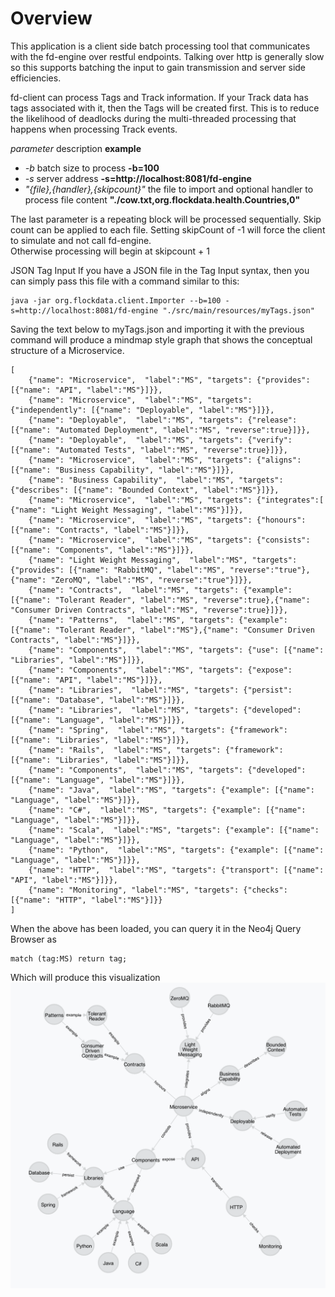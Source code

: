 Overview
========
This application is a client side batch processing tool that communicates with the fd-engine over restful endpoints. Talking over http is generally slow so this supports batching the input to gain transmission and server side efficiencies. 

fd-client can process Tags and Track information. If your Track data has tags associated with it, then the Tags will be created first. This is to reduce the likelihood of deadlocks during the multi-threaded processing that happens when processing Track events.

_parameter_  description __example__
- _-b_	batch size to process __-b=100__
- _-s_	server address __-s=http://localhost:8081/fd-engine__
- _"{file},{handler},{skipcount}"_ the file to import and optional handler
to process file content __"./cow.txt,org.flockdata.health.Countries,0"__

The last parameter is a repeating block will be processed sequentially. Skip count can be applied to each file. Setting skipCount of -1 will force the client to simulate and not call fd-engine.  
Otherwise processing will begin at skipcount + 1 	

JSON Tag Input
If you have a JSON file in the Tag Input syntax, then you can simply pass this file with a command similar to this:
````
java -jar org.flockdata.client.Importer --b=100 -s=http://localhost:8081/fd-engine "./src/main/resources/myTags.json"
````

Saving the text below to myTags.json and importing it with the previous command will produce a mindmap style graph that shows the conceptual structure of a Microservice. 
````
[
    {"name": "Microservice",  "label":"MS", "targets": {"provides": [{"name": "API", "label":"MS"}]}},
    {"name": "Microservice",  "label":"MS", "targets": {"independently": [{"name": "Deployable", "label":"MS"}]}},
    {"name": "Deployable",  "label":"MS", "targets": {"release": [{"name": "Automated Deployment", "label":"MS", "reverse":true}]}},
    {"name": "Deployable",  "label":"MS", "targets": {"verify": [{"name": "Automated Tests", "label":"MS", "reverse":true}]}},
    {"name": "Microservice",  "label":"MS", "targets": {"aligns": [{"name": "Business Capability", "label":"MS"}]}},
    {"name": "Business Capability",  "label":"MS", "targets": {"describes": [{"name": "Bounded Context", "label":"MS"}]}},
    {"name": "Microservice",  "label":"MS", "targets": {"integrates":[ {"name": "Light Weight Messaging", "label":"MS"}]}},
    {"name": "Microservice",  "label":"MS", "targets": {"honours": [{"name": "Contracts", "label":"MS"}]}},
    {"name": "Microservice",  "label":"MS", "targets": {"consists": [{"name": "Components", "label":"MS"}]}},
    {"name": "Light Weight Messaging",  "label":"MS", "targets": {"provides": [{"name": "RabbitMQ", "label":"MS", "reverse":"true"},{"name": "ZeroMQ", "label":"MS", "reverse":"true"}]}},
	{"name": "Contracts",  "label":"MS", "targets": {"example": [{"name": "Tolerant Reader", "label":"MS", "reverse":true},{"name": "Consumer Driven Contracts", "label":"MS", "reverse":true}]}},
	{"name": "Patterns",  "label":"MS", "targets": {"example": [{"name": "Tolerant Reader", "label":"MS"},{"name": "Consumer Driven Contracts", "label":"MS"}]}},
	{"name": "Components",  "label":"MS", "targets": {"use": [{"name": "Libraries", "label":"MS"}]}},	
	{"name": "Components",  "label":"MS", "targets": {"expose": [{"name": "API", "label":"MS"}]}},	
	{"name": "Libraries",  "label":"MS", "targets": {"persist": [{"name": "Database", "label":"MS"}]}},
	{"name": "Libraries",  "label":"MS", "targets": {"developed": [{"name": "Language", "label":"MS"}]}},		
	{"name": "Spring",  "label":"MS", "targets": {"framework": [{"name": "Libraries", "label":"MS"}]}},		
	{"name": "Rails",  "label":"MS", "targets": {"framework": [{"name": "Libraries", "label":"MS"}]}},		
	{"name": "Components",  "label":"MS", "targets": {"developed": [{"name": "Language", "label":"MS"}]}},		
	{"name": "Java",  "label":"MS", "targets": {"example": [{"name": "Language", "label":"MS"}]}},			
	{"name": "C#",  "label":"MS", "targets": {"example": [{"name": "Language", "label":"MS"}]}},			
	{"name": "Scala",  "label":"MS", "targets": {"example": [{"name": "Language", "label":"MS"}]}},			
	{"name": "Python",  "label":"MS", "targets": {"example": [{"name": "Language", "label":"MS"}]}},			
	{"name": "HTTP",  "label":"MS", "targets": {"transport": [{"name": "API", "label":"MS"}]}},
    {"name": "Monitoring", "label":"MS", "targets": {"checks": [{"name": "HTTP", "label":"MS"}]}}		
]
````
When the above has been loaded, you can query it in the Neo4j Query Browser as 

````
match (tag:MS) return tag;
````
Which will produce this visualization
![Alt text](./ms-neo.png?raw=true "Microservice mind-map")
